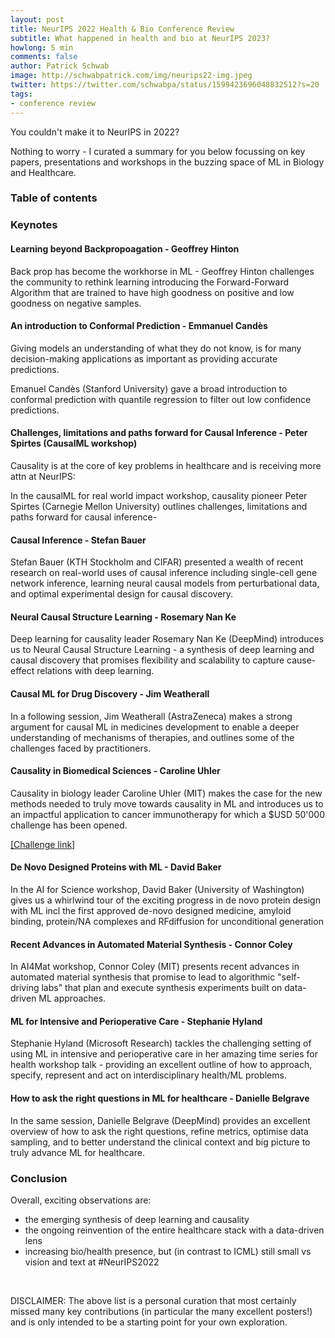 ```yaml
---
layout: post
title: NeurIPS 2022 Health & Bio Conference Review
subtitle: What happened in health and bio at NeurIPS 2023?
howlong: 5 min
comments: false
author: Patrick Schwab
image: http://schwabpatrick.com/img/neurips22-img.jpeg
twitter: https://twitter.com/schwabpa/status/1599423696048832512?s=20
tags:
- conference review
---
```

You couldn't make it to NeurIPS in 2022?

Nothing to worry - I curated a summary for you below focussing on key papers, presentations and workshops in the buzzing space of ML in Biology and Healthcare.

<nav id="toc"><h3><a data-toggle="collapse" href="#toccontent" role="button" aria-expanded="false" aria-controls="toccontent"><i class="fa fa-bars"></i>  Table of contents</a></h3></nav>

<h3>Keynotes</h3>

<h4>Learning beyond Backpropoagation - Geoffrey Hinton</h4>

Back prop has become the workhorse in ML - Geoffrey Hinton challenges the community to rethink learning introducing the Forward-Forward Algorithm that are trained to have high goodness on positive and low goodness on negative samples.

<div class="gallery">
<galleryitem src="http://schwabpatrick.com/img/neurips2022/gh1.jpeg"></galleryitem> 
<galleryitem src="http://schwabpatrick.com/img/neurips2022/gh2.jpeg"></galleryitem>
<galleryitem src="http://schwabpatrick.com/img/neurips2022/gh3.jpeg"></galleryitem>
</div>

<h4>An introduction to Conformal Prediction - Emmanuel Candès</h4>

Giving models an understanding of what they do not know, is for many decision-making applications as important as providing accurate predictions.

Emanuel Candès (Stanford University) gave a broad introduction to conformal prediction with quantile regression to filter out low confidence predictions.

<div class="gallery">
<galleryitem src="http://schwabpatrick.com/img/neurips2022/ec1.jpeg"></galleryitem> 
<galleryitem src="http://schwabpatrick.com/img/neurips2022/ec2.jpeg"></galleryitem>
<galleryitem src="http://schwabpatrick.com/img/neurips2022/ec3.jpeg"></galleryitem>
</div>

<h4>Challenges, limitations and paths forward for Causal Inference - Peter Spirtes (CausalML workshop)</h4>

Causality is at the core of key problems in healthcare and is receiving more attn at NeurIPS:

In the causalML for real world impact workshop, causality pioneer Peter Spirtes (Carnegie Mellon University) outlines challenges, limitations and paths forward for causal inference-

<div class="gallery">
<galleryitem src="http://schwabpatrick.com/img/neurips2022/ec1.jpeg"></galleryitem> 
<galleryitem src="http://schwabpatrick.com/img/neurips2022/ec2.jpeg"></galleryitem>
<galleryitem src="http://schwabpatrick.com/img/neurips2022/ec3.jpeg"></galleryitem>
</div>

<h4>Causal Inference - Stefan Bauer</h4>

Stefan Bauer (KTH Stockholm and CIFAR) presented a wealth of recent research on real-world uses of causal inference including single-cell gene network inference, learning neural causal models from perturbational data, and optimal experimental design for causal discovery.

<div class="gallery">
<galleryitem src="http://schwabpatrick.com/img/neurips2022/sb1.jpeg"></galleryitem> 
<galleryitem src="http://schwabpatrick.com/img/neurips2022/sb2.jpeg"></galleryitem>
<galleryitem src="http://schwabpatrick.com/img/neurips2022/sb3.jpeg"></galleryitem>
</div>

<h4>Neural Causal Structure Learning - Rosemary Nan Ke</h4>

Deep learning for causality leader Rosemary Nan Ke (DeepMind) introduces us to Neural Causal Structure Learning - a synthesis of deep learning and causal discovery that promises flexibility and scalability to capture cause-effect relations with deep learning.

<div class="gallery">
<galleryitem src="http://schwabpatrick.com/img/neurips2022/rk1.jpeg"></galleryitem> 
<galleryitem src="http://schwabpatrick.com/img/neurips2022/rk2.jpeg"></galleryitem>
<galleryitem src="http://schwabpatrick.com/img/neurips2022/rk3.jpeg"></galleryitem>
<galleryitem src="http://schwabpatrick.com/img/neurips2022/rk4.jpeg"></galleryitem>
</div>

<h4>Causal ML for Drug Discovery - Jim Weatherall</h4>

In a following session, Jim Weatherall (AstraZeneca) makes a strong argument for causal ML in medicines development to enable a deeper understanding of mechanisms of therapies, and outlines some of the challenges faced by practitioners.

<div class="gallery">
<galleryitem src="http://schwabpatrick.com/img/neurips2022/jw1.jpeg"></galleryitem> 
<galleryitem src="http://schwabpatrick.com/img/neurips2022/jw2.jpeg"></galleryitem>
<galleryitem src="http://schwabpatrick.com/img/neurips2022/jw3.jpeg"></galleryitem>
<galleryitem src="http://schwabpatrick.com/img/neurips2022/jw4.jpeg"></galleryitem>
</div>

<h4>Causality in Biomedical Sciences - Caroline Uhler</h4>
Causality in biology leader Caroline Uhler (MIT) makes the case for the new methods needed to truly move towards causality in ML and introduces us to an impactful application to cancer immunotherapy for which a $USD 50'000 challenge has been opened.

<a href="https://t.co/FzFX6KSd0D">[Challenge link]</a>

<div class="gallery">
<galleryitem src="http://schwabpatrick.com/img/neurips2022/cu1.jpeg"></galleryitem> 
<galleryitem src="http://schwabpatrick.com/img/neurips2022/cu2.jpeg"></galleryitem>
<galleryitem src="http://schwabpatrick.com/img/neurips2022/cu3.jpeg"></galleryitem>
<galleryitem src="http://schwabpatrick.com/img/neurips2022/cu4.jpeg"></galleryitem>
</div>

<h4>De Novo Designed Proteins with ML - David Baker</h4>

In the AI for Science workshop, David Baker (University of Washington) gives us a whirlwind tour of the exciting progress in de novo protein design with ML incl the first approved de-novo designed medicine, amyloid binding, protein/NA complexes and RFdiffusion for unconditional generation

<div class="gallery">
<galleryitem src="http://schwabpatrick.com/img/neurips2022/db1.jpeg"></galleryitem> 
<galleryitem src="http://schwabpatrick.com/img/neurips2022/db2.jpeg"></galleryitem>
<galleryitem src="http://schwabpatrick.com/img/neurips2022/db3.jpeg"></galleryitem>
</div>

<h4>Recent Advances in Automated Material Synthesis - Connor Coley</h4>

In AI4Mat workshop, Connor Coley (MIT) presents recent advances in automated material synthesis that promise to lead to algorithmic "self-driving labs" that plan and execute synthesis experiments built on data-driven ML approaches.

<div class="gallery">
<galleryitem src="http://schwabpatrick.com/img/neurips2022/cc1.jpeg"></galleryitem> 
<galleryitem src="http://schwabpatrick.com/img/neurips2022/cc2.jpeg"></galleryitem>
<galleryitem src="http://schwabpatrick.com/img/neurips2022/cc3.jpeg"></galleryitem>
<galleryitem src="http://schwabpatrick.com/img/neurips2022/cc4.jpeg"></galleryitem>
</div>

<h4>ML for Intensive and Perioperative Care - Stephanie Hyland</h4>

Stephanie Hyland (Microsoft Research) tackles the challenging setting of using ML in intensive and perioperative care in her amazing time series for health workshop talk - providing an excellent outline of how to approach, specify, represent and act on interdisciplinary health/ML problems.

<div class="gallery">
<galleryitem src="http://schwabpatrick.com/img/neurips2022/sh1.jpeg"></galleryitem> 
<galleryitem src="http://schwabpatrick.com/img/neurips2022/sh2.jpeg"></galleryitem>
<galleryitem src="http://schwabpatrick.com/img/neurips2022/sh3.jpeg"></galleryitem>
<galleryitem src="http://schwabpatrick.com/img/neurips2022/sh4.jpeg"></galleryitem>
</div>

<h4>How to ask the right questions in ML for healthcare - Danielle Belgrave</h4>

In the same session, Danielle Belgrave (DeepMind) provides an excellent overview of how to ask the right questions, refine metrics, optimise data sampling, and to better understand the clinical context and big picture to truly advance ML for healthcare.

<div class="gallery">
<galleryitem src="http://schwabpatrick.com/img/neurips2022/da1.jpeg"></galleryitem> 
<galleryitem src="http://schwabpatrick.com/img/neurips2022/da2.jpeg"></galleryitem>
<galleryitem src="http://schwabpatrick.com/img/neurips2022/da3.jpeg"></galleryitem>
<galleryitem src="http://schwabpatrick.com/img/neurips2022/da4.jpeg"></galleryitem>
</div>

<h3>Conclusion</h3>

Overall, exciting observations are:
- the emerging synthesis of deep learning and causality
- the ongoing reinvention of the entire healthcare stack with a data-driven lens
- increasing bio/health presence, but (in contrast to ICML) still small vs vision and text at #NeurIPS2022

<br/>

DISCLAIMER: The above list is a personal curation that most certainly missed many key contributions (in particular the many excellent posters!) and is only intended to be a starting point for your own exploration.